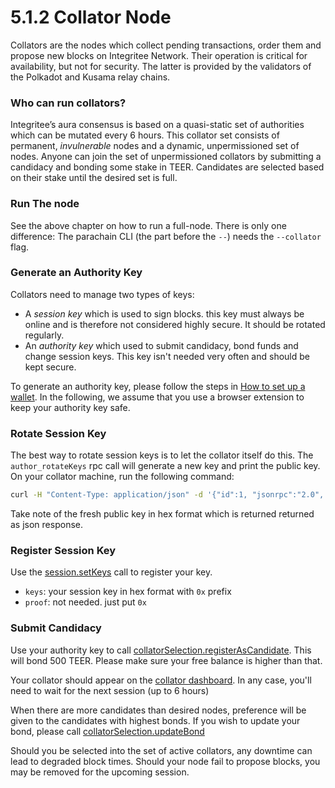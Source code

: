 # 5.1.2 Collator Node

Collators are the nodes which collect pending transactions, order them and propose new blocks on Integritee Network. Their operation is critical for availability, but not for security. The latter is provided by the validators of the Polkadot and Kusama relay chains. 

### Who can run collators?

Integritee’s aura consensus is based on a quasi-static set of authorities which can be mutated every 6 hours. This collator set consists of permanent, *invulnerable* nodes and a dynamic, unpermissioned set of nodes. Anyone can join the set of unpermissioned collators by submitting a candidacy and bonding some stake in TEER. Candidates are selected based on their stake until the desired set is full.   

### Run The node

See the above chapter on how to run a full-node. There is only one difference: The parachain CLI (the part before the `--`) needs the `--collator` flag.

### Generate an Authority Key

Collators need to manage two types of keys: 
* A *session key* which is used to sign blocks. this key must always be online and is therefore not considered highly secure. It should be rotated regularly.
* An *authority key* which used to submit candidacy, bond funds and change session keys. This key isn't needed very often and should be kept secure.  

To generate an authority key, please follow the steps in [How to set up a wallet](../../2-integritee-network/2.4-teer-token/2.4.1-how-to-set-up-a-wallet.md). In the following, we assume that you use a browser extension to keep your authority key safe.

### Rotate Session Key

The best way to rotate session keys is to let the collator itself do this. The `author_rotateKeys` rpc call will generate a new key and print the public key. On your collator machine, run the following command:

```bash
curl -H "Content-Type: application/json" -d '{"id":1, "jsonrpc":"2.0", "method": "author_rotateKeys", "params":[]}' http://localhost:9944
```

Take note of the fresh public key in hex format which is returned returned as json response.

### Register Session Key

Use the [session.setKeys](https://polkadot.js.org/apps/?rpc=wss%3A%2F%2Fkusama.api.integritee.network#/extrinsics/decode/0x1600000000000000000000000000000000000000000000000000000000000000000000 ) call to register your key.
* `keys`: your session key in hex format with `0x` prefix
* `proof`: not needed. just put `0x` 

### Submit Candidacy

Use your authority key to call [collatorSelection.registerAsCandidate](https://polkadot.js.org/apps/?rpc=wss%3A%2F%2Fkusama.api.integritee.network#/extrinsics/decode/0x1503). This will bond 500 TEER. Please make sure your free balance is higher than that.

Your collator should appear on the [collator dashboard](https://polkadot.js.org/apps/?rpc=wss%3A%2F%2Fkusama.api.integritee.network#/collators). In any case, you'll need to wait for the next session (up to 6 hours)

When there are more candidates than desired nodes, preference will be given to the candidates with highest bonds. If you wish to update your bond, please call [collatorSelection.updateBond](https://polkadot.js.org/apps/?rpc=wss%3A%2F%2Fkusama.api.integritee.network#/extrinsics/decode/0x150700000000000000000000000000000000)

Should you be selected into the set of active collators, any downtime can lead to degraded block times. Should your node fail to propose blocks, you may be removed for the upcoming session.

